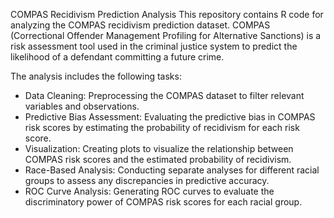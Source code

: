 COMPAS Recidivism Prediction Analysis
This repository contains R code for analyzing the COMPAS recidivism prediction dataset. COMPAS (Correctional Offender Management Profiling for Alternative Sanctions) is a risk assessment tool used in the criminal justice system to predict the likelihood of a defendant committing a future crime.


The analysis includes the following tasks:
* Data Cleaning: Preprocessing the COMPAS dataset to filter relevant variables and observations.
* Predictive Bias Assessment: Evaluating the predictive bias in COMPAS risk scores by estimating the probability of recidivism for each risk score.
* Visualization: Creating plots to visualize the relationship between COMPAS risk scores and the estimated probability of recidivism.
* Race-Based Analysis: Conducting separate analyses for different racial groups to assess any discrepancies in predictive accuracy.
* ROC Curve Analysis: Generating ROC curves to evaluate the discriminatory power of COMPAS risk scores for each racial group.
